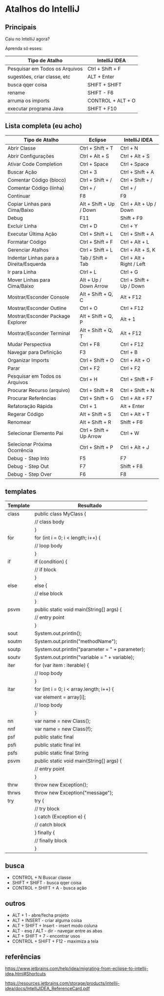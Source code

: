 # Atalhos do IntelliJ

## Principais

Caiu no IntelliJ agora? 

Aprenda só esses:

| Tipo de Atalho                | IntelliJ IDEA           |
|-------------------------------|-------------------------|
| Pesquisar em Todos os Arquivos| Ctrl + Shift + F        |
| sugestões, criar classe, etc  | ALT + Enter             |
| busca qqer coisa              | SHIFT + SHIFT           |
| rename                        | SHIFT - F6              |
| arruma os imports             | CONTROL + ALT + O       |
| executar programa Java        | SHIFT + F10             | 

## Lista completa (eu acho)

| Tipo de Atalho                 | Eclipse                   | IntelliJ IDEA                  |
|-------------------------------|---------------------------|--------------------------------|
| Abrir Classe                   | Ctrl + Shift + T          | Ctrl + N                       |
| Abrir Configurações            | Ctrl + Alt + S            | Ctrl + Alt + S                 |
| Ativar Code Completion         | Ctrl + Space              | Ctrl + Space                   |
| Buscar Ação                    | Ctrl + 3                  | Ctrl + Shift + A               |
| Comentar Código (bloco)        | Ctrl + Shift + /          | Ctrl + Shift + /               |
| Comentar Código (linha)        | Ctrl + /                  | Ctrl + /                       |
| Continuar                      | F8                        | F9                             |
| Copiar Linhas para Cima/Baixo  | Alt + Shift + Up / Down   | Ctrl + Alt + Up / Down         |
| Debug                          | F11                       | Shift + F9                     |
| Excluir Linha                  | Ctrl + D                  | Ctrl + Y                       |
| Executar Última Ação           | Ctrl + Shift + L          | Ctrl + Shift + A               |
| Formatar Código                | Ctrl + Shift + F          | Ctrl + Alt + L                 |
| Gerenciar Atalhos              | Ctrl + Shift + L          | Ctrl + Alt + S, K              |
| Indentar Linhas para a Direita/Esquerda | Tab / Shift + Tab | Ctrl + Alt + Right / Left      |
| Ir para Linha                  | Ctrl + L                  | Ctrl + G                       |
| Mover Linhas para Cima/Baixo   | Alt + Up / Down Arrow     | Ctrl + Shift + Up / Down       |
| Mostrar/Esconder Console        | Alt + Shift + Q, C       | Alt + F12                     |
| Mostrar/Esconder Outline        | Ctrl + O                 | Ctrl + F12                    |
| Mostrar/Esconder Package Explorer| Alt + Shift + Q, P      | Alt + 1                        |
| Mostrar/Esconder Terminal       | Alt + Shift + Q, T       | Alt + F12                     |
| Mudar Perspectiva              | Ctrl + F8                 | Ctrl + F12                    |
| Navegar para Definição         | F3                        | Ctrl + B                       |
| Organizar Imports              | Ctrl + Shift + O          | Ctrl + Alt + O                 |
| Parar                          | Ctrl + F2                 | Ctrl + F2                      |
| Pesquisar em Todos os Arquivos | Ctrl + H                  | Ctrl + Shift + F               |
| Procurar Recurso (arquivo)     | Ctrl + Shift + R          | Ctrl + Shift + N               |
| Procurar Referências           | Ctrl + Shift + G          | Ctrl + Alt + F7                |
| Refatoração Rápida             | Ctrl + 1                  | Alt + Enter                    |
| Regerar Código                 | Alt + Shift + S           | Ctrl + Alt + T                 |
| Renomear                       | Alt + Shift + R           | Shift + F6                     |
| Selecionar Elemento Pai        | Ctrl + Shift + Up Arrow   | Ctrl + W                       |
| Selecionar Próxima Ocorrência  | Ctrl + Shift + P          | Ctrl + Alt + J                 |
| Debug - Step Into              | F5                        | F7                             |
| Debug - Step Out               | F7                        | Shift + F8                     |
| Debug - Step Over              | F6                        | F8                             |

## templates

| Template         | Resultado                                                           |
|------------------|---------------------------------------------------------------------|
| class            | public class MyClass {                                              |
|                  |     // class body                                                 |
|                  | }                                                                 |
| for              | for (int i = 0; i < length; i++) {                                |
|                  |     // loop body                                                  |
|                  | }                                                                 |
| if               | if (condition) {                                                  |
|                  |     // if block                                                   |
|                  | }                                                                 |
| else             | else {                                                            |
|                  |     // else block                                                 |
|                  | }                                                                 |
| psvm             | public static void main(String[] args) {                         |
|                  |     // entry point                                                |
|                  | }                                                                 |
| sout             | System.out.println();                                             |
| soutm            | System.out.println("methodName");                                  |
| soutp            | System.out.println("parameter = " + parameter);                   |
| soutv            | System.out.println("variable = " + variable);                     |
| iter             | for (var item : iterable) {                                       |
|                  |     // loop body                                                  |
|                  | }                                                                 |
| itar             | for (int i = 0; i < array.length; i++) {                          |
|                  |     var element = array[i];                                       |
|                  |     // loop body                                                  |
|                  | }                                                                 |
| nn               | var name = new Class();                                           |
| nnf              | var name = new Class(f);                                          |
| psf              | public static final                                               |
| psfi             | public static final int                                           |
| psfs             | public static final String                                        |
| psvm             | public static void main(String[] args) {                         |
|                  |     // entry point                                                |
|                  | }                                                                 |
| thrw             | throw new Exception();                                            |
| thrws            | throw new Exception("message");                                    |
| try              | try {                                                             |
|                  |     // try block                                                   |
|                  | } catch (Exception e) {                                          |
|                  |     // catch block                                                 |
|                  | } finally {                                                       |
|                  |     // finally block                                               |
|                  | }                                                                 |


## busca

* CONTROL + N Buscar classe 
* SHIFT + SHIFT - busca qqer coisa
* CONTROL + SHIFT + A - busca ação

## outros

* ALT + 1 - abre/fecha projeto
* ALT + INSERT - criar alguma coisa
* ALT + SHIFT + Insert - insert modo coluna
* ALT - esq / ALT - dir - navegar entre as abas
* ALT + SHIFT + 7 - encontrar usos
* CONTROL + SHIFT + F12  - maximiza a tela 


## referências

https://www.jetbrains.com/help/idea/migrating-from-eclipse-to-intellij-idea.html#Shortcuts

https://resources.jetbrains.com/storage/products/intellij-idea/docs/IntelliJIDEA_ReferenceCard.pdf
